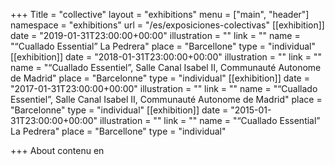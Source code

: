 +++
Title = "collective"
layout = "exhibitions"
menu = ["main", "header"]
namespace = "exhibitions"
url = "/es/exposiciones-colectivas"
[[exhibition]]
date = "2019-01-31T23:00:00+00:00"
illustration = ""
link = ""
name = "“Cuallado Essential” La Pedrera"
place = "Barcellone"
type = "individual"
[[exhibition]]
date = "2018-01-31T23:00:00+00:00"
illustration = ""
link = ""
name = "“Cuallado Essentiel”, Salle Canal Isabel II, Communauté Autonome de Madrid"
place = "Barcelonne"
type = "individual"
[[exhibition]]
date = "2017-01-31T23:00:00+00:00"
illustration = ""
link = ""
name = "“Cuallado Essentiel”, Salle Canal Isabel II, Communauté Autonome de Madrid"
place = "Barcelonne"
type = "individual"
[[exhibition]]
date = "2015-01-31T23:00:00+00:00"
illustration = ""
link = ""
name = "“Cuallado Essential” La Pedrera"
place = "Barcellone"
type = "individual"

+++
About contenu en